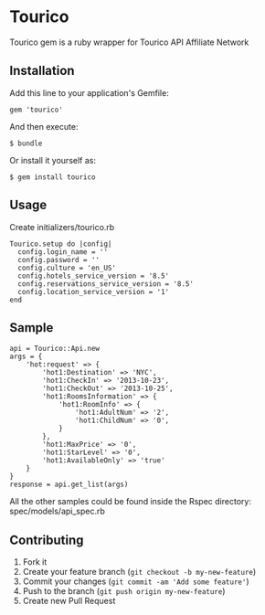# Tourico

Tourico gem is a ruby wrapper for Tourico API Affiliate Network

## Installation

Add this line to your application's Gemfile:

    gem 'tourico'

And then execute:

    $ bundle

Or install it yourself as:

    $ gem install tourico

## Usage

Create initializers/tourico.rb

    Tourico.setup do |config|
      config.login_name = ''
      config.password = ''
      config.culture = 'en_US'
      config.hotels_service_version = '8.5'
      config.reservations_service_version = '8.5'
      config.location_service_version = '1'
    end


## Sample

    api = Tourico::Api.new
    args = {
        'hot:request' => {
            'hot1:Destination' => 'NYC',
            'hot1:CheckIn' => '2013-10-23',
            'hot1:CheckOut' => '2013-10-25',
            'hot1:RoomsInformation' => {
                'hot1:RoomInfo' => {
                    'hot1:AdultNum' => '2',
                    'hot1:ChildNum' => '0',
                }
            },
            'hot1:MaxPrice' => '0',
            'hot1:StarLevel' => '0',
            'hot1:AvailableOnly' => 'true'
        }
    }
    response = api.get_list(args)


All the other samples could be found inside the Rspec directory:
spec/models/api_spec.rb


## Contributing

1. Fork it
2. Create your feature branch (`git checkout -b my-new-feature`)
3. Commit your changes (`git commit -am 'Add some feature'`)
4. Push to the branch (`git push origin my-new-feature`)
5. Create new Pull Request
